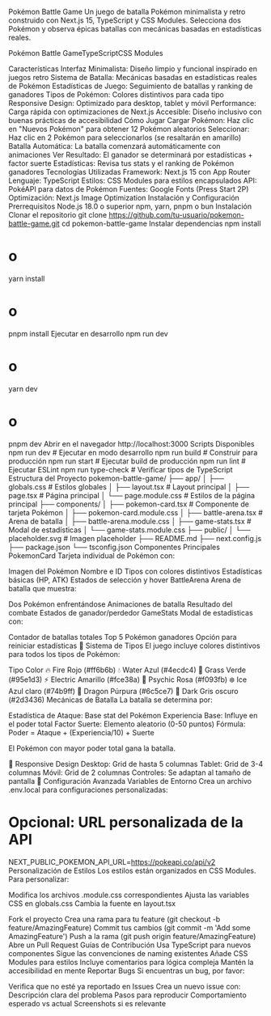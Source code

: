 Pokémon Battle Game
Un juego de batalla Pokémon minimalista y retro construido con Next.js 15, TypeScript y CSS Modules. Selecciona dos Pokémon y observa épicas batallas con mecánicas basadas en estadísticas reales.

Pokémon Battle GameTypeScriptCSS Modules

Características
Interfaz Minimalista: Diseño limpio y funcional inspirado en juegos retro
Sistema de Batalla: Mecánicas basadas en estadísticas reales de Pokémon
Estadísticas de Juego: Seguimiento de batallas y ranking de ganadores
Tipos de Pokémon: Colores distintivos para cada tipo
Responsive Design: Optimizado para desktop, tablet y móvil
Performance: Carga rápida con optimizaciones de Next.js
Accesible: Diseño inclusivo con buenas prácticas de accesibilidad
Cómo Jugar
Cargar Pokémon: Haz clic en "Nuevos Pokémon" para obtener 12 Pokémon aleatorios
Seleccionar: Haz clic en 2 Pokémon para seleccionarlos (se resaltarán en amarillo)
Batalla Automática: La batalla comenzará automáticamente con animaciones
Ver Resultado: El ganador se determinará por estadísticas + factor suerte
Estadísticas: Revisa tus stats y el ranking de Pokémon ganadores
Tecnologías Utilizadas
Framework: Next.js 15 con App Router
Lenguaje: TypeScript
Estilos: CSS Modules para estilos encapsulados
API: PokéAPI para datos de Pokémon
Fuentes: Google Fonts (Press Start 2P)
Optimización: Next.js Image Optimization
 Instalación y Configuración
Prerrequisitos
Node.js 18.0 o superior
npm, yarn, pnpm o bun
Instalación
Clonar el repositorio
git clone https://github.com/tu-usuario/pokemon-battle-game.git
cd pokemon-battle-game
Instalar dependencias
npm install
# o
yarn install
# o
pnpm install
Ejecutar en desarrollo
npm run dev
# o
yarn dev
# o
pnpm dev
Abrir en el navegador
http://localhost:3000
Scripts Disponibles
npm run dev          # Ejecutar en modo desarrollo
npm run build        # Construir para producción
npm run start        # Ejecutar build de producción
npm run lint         # Ejecutar ESLint
npm run type-check   # Verificar tipos de TypeScript
 Estructura del Proyecto
pokemon-battle-game/
├── app/
│   ├── globals.css          # Estilos globales
│   ├── layout.tsx           # Layout principal
│   ├── page.tsx             # Página principal
│   └── page.module.css      # Estilos de la página principal
├── components/
│   ├── pokemon-card.tsx     # Componente de tarjeta Pokémon
│   ├── pokemon-card.module.css
│   ├── battle-arena.tsx     # Arena de batalla
│   ├── battle-arena.module.css
│   ├── game-stats.tsx       # Modal de estadísticas
│   └── game-stats.module.css
├── public/
│   └── placeholder.svg      # Imagen placeholder
├── README.md
├── next.config.js
├── package.json
└── tsconfig.json
 Componentes Principales
PokemonCard
Tarjeta individual de Pokémon con:

Imagen del Pokémon
Nombre e ID
Tipos con colores distintivos
Estadísticas básicas (HP, ATK)
Estados de selección y hover
BattleArena
Arena de batalla que muestra:

Dos Pokémon enfrentándose
Animaciones de batalla
Resultado del combate
Estados de ganador/perdedor
GameStats
Modal de estadísticas con:

Contador de batallas totales
Top 5 Pokémon ganadores
Opción para reiniciar estadísticas
🎨 Sistema de Tipos
El juego incluye colores distintivos para todos los tipos de Pokémon:

Tipo	Color
🔥 Fire	Rojo (#ff6b6b)
💧 Water	Azul (#4ecdc4)
🌱 Grass	Verde (#95e1d3)
⚡ Electric	Amarillo (#fce38a)
🔮 Psychic	Rosa (#f093fb)
❄️ Ice	Azul claro (#74b9ff)
🐉 Dragon	Púrpura (#6c5ce7)
🌙 Dark	Gris oscuro (#2d3436)
 Mecánicas de Batalla
La batalla se determina por:

Estadística de Ataque: Base stat del Pokémon
Experiencia Base: Influye en el poder total
Factor Suerte: Elemento aleatorio (0-50 puntos)
Fórmula: Poder = Ataque + (Experiencia/10) + Suerte

El Pokémon con mayor poder total gana la batalla.

📱 Responsive Design
Desktop: Grid de hasta 5 columnas
Tablet: Grid de 3-4 columnas
Móvil: Grid de 2 columnas
Controles: Se adaptan al tamaño de pantalla
🔧 Configuración Avanzada
Variables de Entorno
Crea un archivo .env.local para configuraciones personalizadas:

# Opcional: URL personalizada de la API
NEXT_PUBLIC_POKEMON_API_URL=https://pokeapi.co/api/v2
Personalización de Estilos
Los estilos están organizados en CSS Modules. Para personalizar:

Modifica los archivos .module.css correspondientes
Ajusta las variables CSS en globals.css
Cambia la fuente en layout.tsx

Fork el proyecto
Crea una rama para tu feature (git checkout -b feature/AmazingFeature)
Commit tus cambios (git commit -m 'Add some AmazingFeature')
Push a la rama (git push origin feature/AmazingFeature)
Abre un Pull Request
Guías de Contribución
Usa TypeScript para nuevos componentes
Sigue las convenciones de naming existentes
Añade CSS Modules para estilos
Incluye comentarios para lógica compleja
Mantén la accesibilidad en mente
Reportar Bugs
Si encuentras un bug, por favor:

Verifica que no esté ya reportado en Issues
Crea un nuevo issue con:
Descripción clara del problema
Pasos para reproducir
Comportamiento esperado vs actual
Screenshots si es relevante

